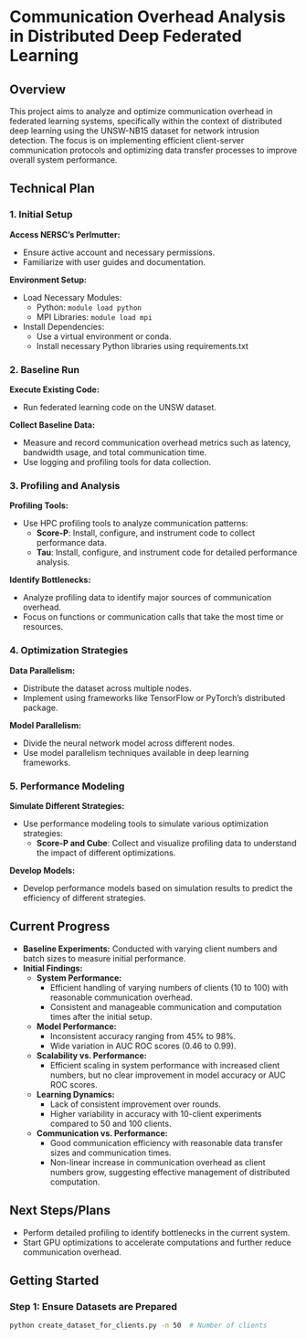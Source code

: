 # Communication Overhead Analysis in Distributed Deep Federated Learning

## Overview

This project aims to analyze and optimize communication overhead in federated learning systems, specifically within the context of distributed deep learning using the UNSW-NB15 dataset for network intrusion detection. The focus is on implementing efficient client-server communication protocols and optimizing data transfer processes to improve overall system performance.

## Technical Plan

### 1. Initial Setup

**Access NERSC’s Perlmutter:**
- Ensure active account and necessary permissions.
- Familiarize with user guides and documentation.

**Environment Setup:**
- Load Necessary Modules:
  - Python: `module load python`
  - MPI Libraries: `module load mpi`
- Install Dependencies:
  - Use a virtual environment or conda.
  - Install necessary Python libraries using requirements.txt

### 2. Baseline Run

**Execute Existing Code:**
- Run federated learning code on the UNSW dataset.

**Collect Baseline Data:**
- Measure and record communication overhead metrics such as latency, bandwidth usage, and total communication time.
- Use logging and profiling tools for data collection.

### 3. Profiling and Analysis

**Profiling Tools:**
- Use HPC profiling tools to analyze communication patterns:
  - **Score-P**: Install, configure, and instrument code to collect performance data.
  - **Tau**: Install, configure, and instrument code for detailed performance analysis.

**Identify Bottlenecks:**
- Analyze profiling data to identify major sources of communication overhead.
- Focus on functions or communication calls that take the most time or resources.

### 4. Optimization Strategies

**Data Parallelism:**
- Distribute the dataset across multiple nodes.
- Implement using frameworks like TensorFlow or PyTorch’s distributed package.

**Model Parallelism:**
- Divide the neural network model across different nodes.
- Use model parallelism techniques available in deep learning frameworks.


### 5. Performance Modeling

**Simulate Different Strategies:**
- Use performance modeling tools to simulate various optimization strategies:
  - **Score-P and Cube**: Collect and visualize profiling data to understand the impact of different optimizations.

**Develop Models:**
- Develop performance models based on simulation results to predict the efficiency of different strategies.

## Current Progress

- **Baseline Experiments:** Conducted with varying client numbers and batch sizes to measure initial performance.
- **Initial Findings:**
  - **System Performance:**
    - Efficient handling of varying numbers of clients (10 to 100) with reasonable communication overhead.
    - Consistent and manageable communication and computation times after the initial setup.
  - **Model Performance:**
    - Inconsistent accuracy ranging from 45% to 98%.
    - Wide variation in AUC ROC scores (0.46 to 0.99).
  - **Scalability vs. Performance:**
    - Efficient scaling in system performance with increased client numbers, but no clear improvement in model accuracy or AUC ROC scores.
  - **Learning Dynamics:**
    - Lack of consistent improvement over rounds.
    - Higher variability in accuracy with 10-client experiments compared to 50 and 100 clients.
  - **Communication vs. Performance:**
    - Good communication efficiency with reasonable data transfer sizes and communication times.
    - Non-linear increase in communication overhead as client numbers grow, suggesting effective management of distributed computation.

## Next Steps/Plans

- Perform detailed profiling to identify bottlenecks in the current system.
- Start GPU optimizations to accelerate computations and further reduce communication overhead.

## Getting Started

### Step 1: Ensure Datasets are Prepared
```sh
python create_dataset_for_clients.py -n 50  # Number of clients
